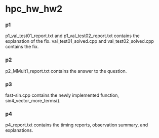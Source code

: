 # hpc_hw_hw2

### p1
p1_val_test01_report.txt and p1_val_test02_report.txt contains the explanation of the fix.
val_test01_solved.cpp and val_test02_solved.cpp contains the fix.

### p2
p2_MMult1_report.txt contains the answer to the question.

### p3
fast-sin.cpp contains the newly implemented function, sin4_vector_more_terms().

### p4
p4_report.txt contains the timing reports, observation summary, and explanations.
